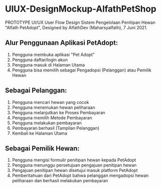 # UIUX-DesignMockup-AlfathPetShop

PROTOTYPE UI/UX User Flow Design Sistem Pengelolaan Penitipan Hewan "Alfath PetAdopt", 
Designed by AlfathDev (Maharsyalfath), 7 Juni 2021.

## Alur Penggunaan Aplikasi PetAdopt:
1. Pengguna membuka aplikasi "Pet Adopt"
2. Pengguna daftar/login akun
3. Pengguna masuk di Halaman Utama
4. Pengguna bisa memilih sebagai Pengadopsi (Pelanggan) atau Pemilik Hewan

## Sebagai Pelanggan:
1. Pengguna mencari hewan yang cocok
2. Pengguna menemukan hewan peliharaan
3. Pengguna melanjutkan ke Proses Pembayaran
4. Pengguna memilih Metode Pembayaran
5. Pengguna melakukan pembayaran
6. Pembayaran berhasil (Tampilan Pelanggan)
7. Kembali ke Halaman Utama

## Sebagai Pemilik Hewan:
1. Pengguna mengisi formulir penitipan hewan kepada PetAdopt
2. Pengguna menunggu persetujuan pengajuan penitipan hewan
3. Pengajuan penitipan hewan disetujui masuk platform PetAdopt
4. Pemberitahuan dari PetAdopt bahwa pelanggan mengadopsi hewan peliharaan dan berhasil melakukan pembayaran
